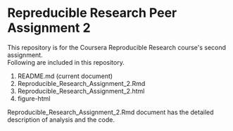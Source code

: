 # Repreducible Research Peer Assignment 2  

This repository is for the Coursera Reproducible Research course's second assignment.  
Following are included in this repository.  

1. README.md (current document)  
2. Reproducible_Research_Assignment_2.Rmd  
3. Reproducible_Research_Assignment_2.html  
4. figure-html   

Reproducible_Research_Assignment_2.Rmd document has the detailed description of analysis and the code. 
